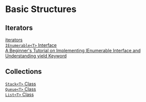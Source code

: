# Basic Structures

## Iterators

[iterators](https://learn.microsoft.com/en-us/dotnet/csharp/programming-guide/concepts/iterators)  
[`IEnumerable<T>` Interface](https://learn.microsoft.com/en-us/dotnet/api/system.collections.generic.ienumerable-1?view=net-8.0)  
[A Beginner's Tutorial on Implementing IEnumerable Interface and Understanding yield Keyword](https://www.codeproject.com/articles/474678/a-beginners-tutorial-on-implementing-ienumerable-i)  

## Collections

[`Stack<T>` Class](https://learn.microsoft.com/en-us/dotnet/api/system.collections.generic.stack-1?view=net-8.0)  
[`Queue<T>` Class](https://learn.microsoft.com/en-us/dotnet/api/system.collections.generic.queue-1?view=net-8.0)  
[`List<T>` Class](https://learn.microsoft.com/en-us/dotnet/api/system.collections.generic.list-1?view=net-8.0)  
[]()  


<!--
This is a comment
[]()  
[]()  

-->